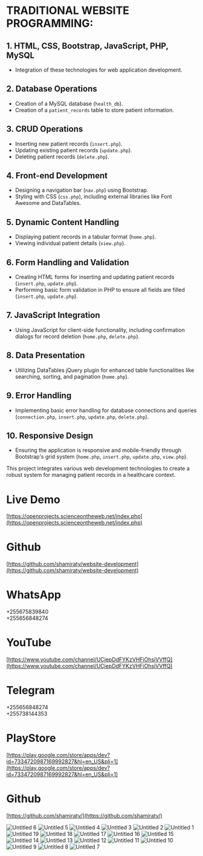 # TRADITIONAL WEBSITE PROGRAMMING:

## 1. HTML, CSS, Bootstrap, JavaScript, PHP, MySQL
   - Integration of these technologies for web application development.

## 2. Database Operations
   - Creation of a MySQL database (`health_db`).
   - Creation of a `patient_records` table to store patient information.

## 3. CRUD Operations
   - Inserting new patient records (`insert.php`).
   - Updating existing patient records (`update.php`).
   - Deleting patient records (`delete.php`).

## 4. Front-end Development
   - Designing a navigation bar (`nav.php`) using Bootstrap.
   - Styling with CSS (`css.php`), including external libraries like Font Awesome and DataTables.

## 5. Dynamic Content Handling
   - Displaying patient records in a tabular format (`home.php`).
   - Viewing individual patient details (`view.php`).

## 6. Form Handling and Validation
   - Creating HTML forms for inserting and updating patient records (`insert.php`, `update.php`).
   - Performing basic form validation in PHP to ensure all fields are filled (`insert.php`, `update.php`).

## 7. JavaScript Integration
   - Using JavaScript for client-side functionality, including confirmation dialogs for record deletion (`home.php`, `delete.php`).

## 8. Data Presentation
   - Utilizing DataTables jQuery plugin for enhanced table functionalities like searching, sorting, and pagination (`home.php`).

## 9. Error Handling
   - Implementing basic error handling for database connections and queries (`connection.php`, `insert.php`, `update.php`, `delete.php`).

## 10. Responsive Design
   - Ensuring the application is responsive and mobile-friendly through Bootstrap's grid system (`home.php`, `insert.php`, `update.php`, `view.php`).

This project integrates various web development technologies to create a robust system for managing patient records in a healthcare context.

# Live Demo
[https://openprojects.scienceontheweb.net/index.php](https://openprojects.scienceontheweb.net/index.php)

# Github
[https://github.com/shamiraty/website-development](https://github.com/shamiraty/website-development)

# WhatsApp
+255675839840  
+255656848274

# YouTube
[https://www.youtube.com/channel/UCjepDdFYKzVHFiOhsiVVffQ](https://www.youtube.com/channel/UCjepDdFYKzVHFiOhsiVVffQ)

# Telegram
+255656848274  
+255738144353

# PlayStore
[https://play.google.com/store/apps/dev?id=7334720987169992827&hl=en_US&pli=1](https://play.google.com/store/apps/dev?id=7334720987169992827&hl=en_US&pli=1)

# Github
[https://github.com/shamiraty/](https://github.com/shamiraty/)


![Untitled 6](https://github.com/shamiraty/website-development/assets/129072179/842cf0e2-6cfc-49b8-b42d-6a31bbeb7eb5)
![Untitled 5](https://github.com/shamiraty/website-development/assets/129072179/a8d1e123-f97e-422f-9fb2-5a0211c54dbd)
![Untitled 4](https://github.com/shamiraty/website-development/assets/129072179/769b5a92-6495-467d-98d8-d60b2780f08a)
![Untitled 3](https://github.com/shamiraty/website-development/assets/129072179/29a7cd55-6ed0-4ffd-8bc9-d06f39d9f789)
![Untitled 2](https://github.com/shamiraty/website-development/assets/129072179/1abcf19e-c238-4252-a17d-5b971c07c00c)
![Untitled 1](https://github.com/shamiraty/website-development/assets/129072179/b418ed39-c206-40cf-be30-ceb566f9e79d)
![Untitled 19](https://github.com/shamiraty/website-development/assets/129072179/6b0c6845-3a70-4536-b49c-de9672cd5a2c)
![Untitled 18](https://github.com/shamiraty/website-development/assets/129072179/7e0036a1-609c-4c2f-a244-c67780fcbd15)
![Untitled 17](https://github.com/shamiraty/website-development/assets/129072179/f2dae128-f2f3-4bd9-8311-40e76eb4e55c)
![Untitled 16](https://github.com/shamiraty/website-development/assets/129072179/ebb740d9-eec2-442d-8131-2779f8a97e67)
![Untitled 15](https://github.com/shamiraty/website-development/assets/129072179/fb31eec3-6dcb-4fab-b366-47969792734e)
![Untitled 14](https://github.com/shamiraty/website-development/assets/129072179/e5a95b14-39bb-48ec-91bb-d8f6d749c691)
![Untitled 13](https://github.com/shamiraty/website-development/assets/129072179/a4f4e9c7-f20e-47bd-8e1a-7339fb845124)
![Untitled 12](https://github.com/shamiraty/website-development/assets/129072179/93e1cf05-f419-4d63-9116-db8959aca46d)
![Untitled 11](https://github.com/shamiraty/website-development/assets/129072179/17281408-b84d-4744-b7e3-30e3e7a1c906)
![Untitled 10](https://github.com/shamiraty/website-development/assets/129072179/618ffb5f-f98c-45c4-82de-7ab56696155e)
![Untitled 9](https://github.com/shamiraty/website-development/assets/129072179/599843a6-292d-43a7-9411-95937c91a355)
![Untitled 8](https://github.com/shamiraty/website-development/assets/129072179/10501413-b4f5-43c2-b9d5-c6b54ecdcc52)
![Untitled 7](https://github.com/shamiraty/website-development/assets/129072179/6944243f-2ff8-4536-8c75-1c1bd61f12a1)





